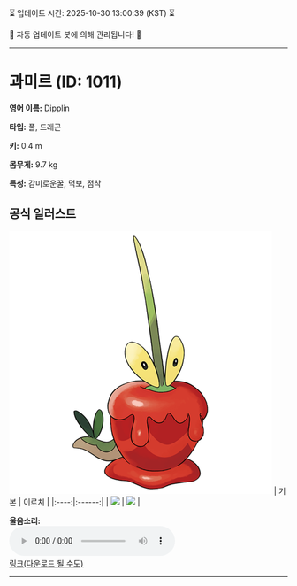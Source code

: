 
⏳ 업데이트 시간: 2025-10-30 13:00:39 (KST) ⏳

🤖 자동 업데이트 봇에 의해 관리됩니다! 🤖

---

# 과미르 (ID: 1011)
**영어 이름:** Dipplin

**타입:** 풀, 드래곤

**키:** 0.4 m

**몸무게:** 9.7 kg

**특성:** 감미로운꿀, 먹보, 점착

## 공식 일러스트
![](https://raw.githubusercontent.com/PokeAPI/sprites/master/sprites/pokemon/other/official-artwork/1011.png)
| 기본 | 이로치 |
|:----:|:------:|
| <img src="http://play.pokemonshowdown.com/sprites/ani/dipplin.gif" width="200"> | <img src="http://play.pokemonshowdown.com/sprites/ani-shiny/dipplin.gif" width="200"> |

**울음소리:**<br><audio controls src="https://raw.githubusercontent.com/PokeAPI/cries/main/cries/pokemon/latest/1011.ogg"></audio><br> [링크(다운로드 될 수도)](https://raw.githubusercontent.com/PokeAPI/cries/main/cries/pokemon/latest/1011.ogg)


---

